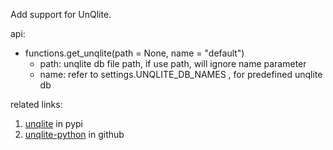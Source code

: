 Add support for UnQlite.

api:

- functions.get_unqlite(path = None, name = "default")
  - path: unqlite db file path, if use path, will ignore name parameter
  - name: refer to settings.UNQLITE_DB_NAMES , for predefined unqlite db

related links:

1. [unqlite](https://pypi.python.org/pypi/unqlite) in pypi
2. [unqlite-python](https://github.com/coleifer/unqlite-python) in github

